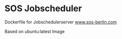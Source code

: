 # SOS Jobscheduler

Dockerfile for Jobschedulerserver www.sos-berlin.com

Based on ubuntu:latest Image
